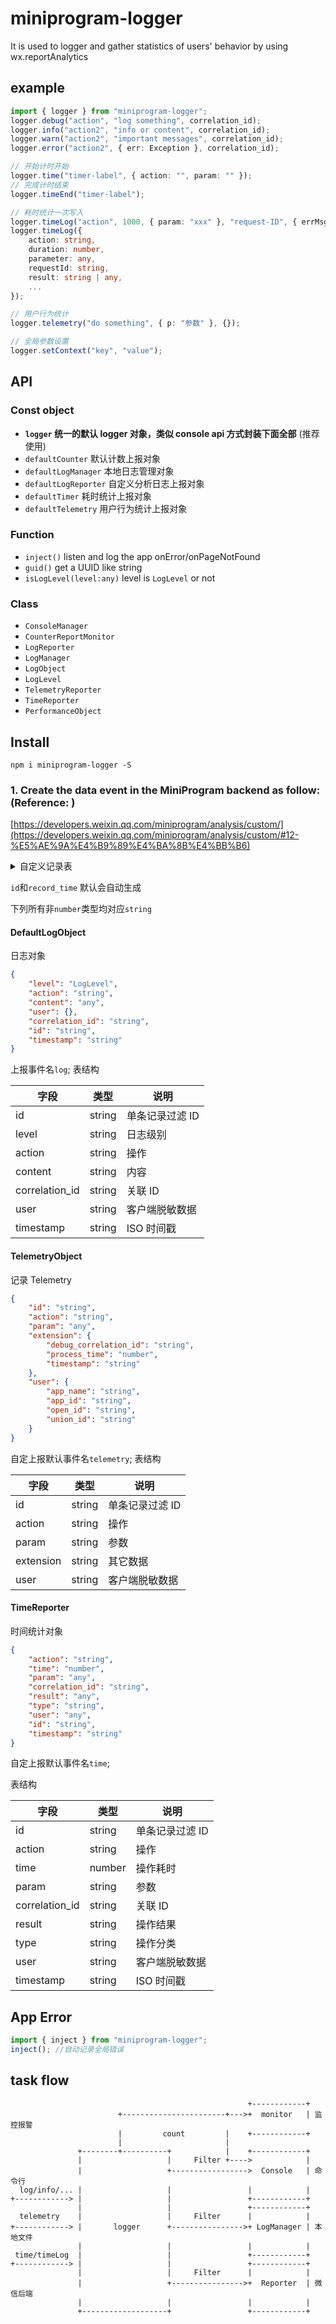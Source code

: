 # miniprogram-logger

It is used to logger and gather statistics of users' behavior by using wx.reportAnalytics

## example

```ts
import { logger } from "miniprogram-logger";
logger.debug("action", "log something", correlation_id);
logger.info("action2", "info or content", correlation_id);
logger.warn("action2", "important messages", correlation_id);
logger.error("action2", { err: Exception }, correlation_id);

// 开始计时开始
logger.time("timer-label", { action: "", param: "" });
// 完成计时结束
logger.timeEnd("timer-label");

// 耗时统计一次写入
logger.timeLog("action", 1000, { param: "xxx" }, "request-ID", { errMsg: "" },"type");
logger.timeLog({
    action: string,
    duration: number,
    parameter: any,
    requestId: string,
    result: string | any,
    ...
});

// 用户行为统计
logger.telemetry("do something", { p: "参数" }, {});

// 全局参数设置
logger.setContext("key", "value");
```

## API

### Const object

-   **`logger` 统一的默认 logger 对象，类似 console api 方式封装下面全部** (推荐使用)
-   `defaultCounter` 默认计数上报对象
-   `defaultLogManager` 本地日志管理对象
-   `defaultLogReporter` 自定义分析日志上报对象
-   `defaultTimer` 耗时统计上报对象
-   `defaultTelemetry` 用户行为统计上报对象

### Function

-   `inject()` listen and log the app onError/onPageNotFound
-   `guid()` get a UUID like string
-   `isLogLevel(level:any)` level is `LogLevel` or not

### Class

-   `ConsoleManager`
-   `CounterReportMonitor`
-   `LogReporter`
-   `LogManager`
-   `LogObject`
-   `LogLevel`
-   `TelemetryReporter`
-   `TimeReporter`
-   `PerformanceObject`

## Install

`npm i miniprogram-logger -S`

### 1. Create the data event in the MiniProgram backend as follow:(Reference: )

[https://developers.weixin.qq.com/miniprogram/analysis/custom/](https://developers.weixin.qq.com/miniprogram/analysis/custom/#12-%E5%AE%9A%E4%B9%89%E4%BA%8B%E4%BB%B6)

<details>

<summary>自定义记录表
</summary>

-   ![log](https://user-images.githubusercontent.com/6290356/56664307-7ac2c800-66da-11e9-8d65-2d0a1ec6d38b.png)
-   ![telemetry](https://user-images.githubusercontent.com/6290356/50898526-666bff80-144a-11e9-84e1-c85d6259255e.png)
-   ![time](https://user-images.githubusercontent.com/6290356/57513891-e6936a80-7341-11e9-84e3-266d6ad5c3d8.png)

</details>

`id`和`record_time` 默认会自动生成

下列所有非`number`类型均对应`string`

#### DefaultLogObject

日志对象

```json
{
    "level": "LogLevel",
    "action": "string",
    "content": "any",
    "user": {},
    "correlation_id": "string",
    "id": "string",
    "timestamp": "string"
}
```

上报事件名`log`;
表结构

| 字段           | 类型   | 说明            |
| -------------- | ------ | --------------- |
| id             | string | 单条记录过滤 ID |
| level          | string | 日志级别        |
| action         | string | 操作            |
| content        | string | 内容            |
| correlation_id | string | 关联 ID         |
| user           | string | 客户端脱敏数据  |
| timestamp      | string | ISO 时间戳      |

#### TelemetryObject

记录 Telemetry

```json
{
    "id": "string",
    "action": "string",
    "param": "any",
    "extension": {
        "debug_correlation_id": "string",
        "process_time": "number",
        "timestamp": "string"
    },
    "user": {
        "app_name": "string",
        "app_id": "string",
        "open_id": "string",
        "union_id": "string"
    }
}
```

自定上报默认事件名`telemetry`;
表结构

| 字段      | 类型   | 说明            |
| --------- | ------ | --------------- |
| id        | string | 单条记录过滤 ID |
| action    | string | 操作            |
| param     | string | 参数            |
| extension | string | 其它数据        |
| user      | string | 客户端脱敏数据  |

#### TimeReporter

时间统计对象

```json
{
    "action": "string",
    "time": "number",
    "param": "any",
    "correlation_id": "string",
    "result": "any",
    "type": "string",
    "user": "any",
    "id": "string",
    "timestamp": "string"
}
```

自定上报默认事件名`time`;

表结构

| 字段           | 类型   | 说明            |
| -------------- | ------ | --------------- |
| id             | string | 单条记录过滤 ID |
| action         | string | 操作            |
| time           | number | 操作耗时        |
| param          | string | 参数            |
| correlation_id | string | 关联 ID         |
| result         | string | 操作结果        |
| type           | string | 操作分类        |
| user           | string | 客户端脱敏数据  |
| timestamp      | string | ISO 时间戳      |

## App Error

```js
import { inject } from "miniprogram-logger";
inject(); //自动记录全局错误
```

## task flow

```
                                                     +------------+
                        +-----------------------+--->+  monitor   | 监控报警
                        |         count         |    +------------+
                        |                       |
               +--------+----------+            |    +------------+
               |                   |     Filter +---->            |
               |                   +----------------->  Console   | 命令行
  log/info/... |                   |                 |            |
+------------> |                   |                 +------------+
               |                   |                 +------------+
  telemetry    |                   |     Filter      |            |
+------------> |       logger      +---------------->+ LogManager | 本地文件
               |                   |                 |            |
 time/timeLog  |                   |                 +------------+
+------------> |                   |                 +------------+
               |                   |     Filter      |            |
               |                   +---------------->+  Reporter  | 微信后端
               |                   |                 |            |
               +-------------------+                 +------------+
```
